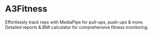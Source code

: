 # A3Fitness
Effortlessly track reps with MediaPipe for pull-ups, push-ups &amp; more. Detailed reports &amp; BMI calculator for comprehensive fitness monitoring.
